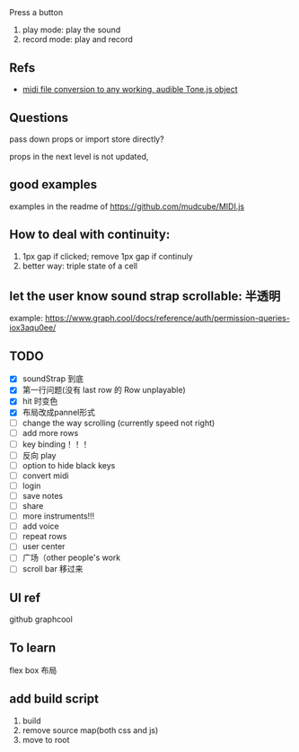 ##

Press a button
1. play mode: play the sound
2. record mode: play and record


## Refs

- [midi file conversion to any working, audible Tone.js object](https://github.com/Tonejs/Tone.js/issues/137)


## Questions

pass down props or import store directly?


props in the next level is not updated,


## good examples

examples in the readme of https://github.com/mudcube/MIDI.js

## How to deal with continuity:

1. 1px gap if clicked; remove 1px gap if continuly
2. better way: triple state of a cell

## let the user know sound strap scrollable: 半透明
example: https://www.graph.cool/docs/reference/auth/permission-queries-iox3aqu0ee/

## TODO
- [x] soundStrap 到底
- [x] 第一行问题(没有 last row 的 Row unplayable)
- [x] hit 时变色
- [x] 布局改成pannel形式
- [ ] change the way scrolling (currently speed not right)
- [ ] add more rows
- [ ] key binding！！！
- [ ] 反向 play
- [ ] option to hide black keys
- [ ] convert midi
- [ ] login
- [ ] save notes
- [ ] share
- [ ] more instruments!!!
- [ ] add voice
- [ ] repeat rows
- [ ] user center
- [ ] 广场（other people's work
- [ ] scroll bar 移过来

## UI ref

github
graphcool

## To learn

flex box 布局

## add build script

1. build 
2. remove source map(both css and js)
3. move to root
